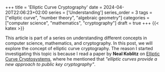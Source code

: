 +++
title = 'Elliptic Curve Cryptography'
date = 2024-04-20T22:06:23+02:00
series = ['Understanding']
series_order = 3
tags = ["elliptic curve", "number theory", "algebraic geometry"]
categories = ["computer science", "mathematics", "cryptography"]
draft = true
+++
{{< katex >}}
<!-- tags: ..."elliptic curve cryptography", "elliptic curve group", "elliptic curve point multiplication", "elliptic curve discrete logarithm problem", "elliptic curve digital signature algorithm", "elliptic curve Diffie-Hellman", "elliptic curve key exchange", "elliptic curve public key cryptography", "elliptic curve cryptosystem", "elliptic curve security" -->

This article is part of a series on understanding different concepts in computer science, mathematics, and cryptography.
In this post, we will explore the concept of elliptic curve cryptography.
The reason I started investigating this topic is because I read a paper by **Neal Koblitz** on [Elliptic Curve Cryptosystems](https://link.springer.com/chapter/10.1007/3-540-39799-X_31), where he mentioned that *"elliptic curves provide a new approach to public key cryptography"*.
